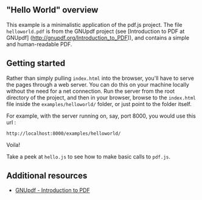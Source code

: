 ## "Hello World" overview

This example is a minimalistic application of the pdf.js project. The file
`helloworld.pdf` is from the GNUpdf project (see [Introduction to PDF at
GNUpdf] (http://gnupdf.org/Introduction_to_PDF)), and contains a simple and
human-readable PDF.


## Getting started

Rather than simply pulling `index.html` into the browser, you'll have to serve the pages through a web server.  You can do this on your machine locally without the need for a net connection.  Run the server from the root directory of the project, and then in your browser, browse to the `index.html` file inside the `examples/helloworld/` folder, or just point to the folder itself.  

For example, with the server running on, say, port 8000, you would use this url :

`http://localhost:8000/examples/helloworld/`

Voila!

Take a peek at `hello.js` to see how to make basic calls to `pdf.js`.


## Additional resources

+ [GNUpdf - Introduction to PDF](http://gnupdf.org/Introduction_to_PDF)
